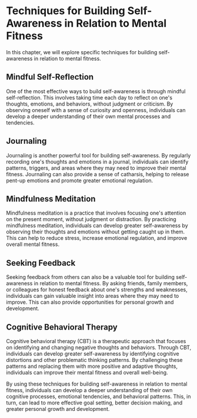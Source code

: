 Techniques for Building Self-Awareness in Relation to Mental Fitness
========================================================================================================

In this chapter, we will explore specific techniques for building self-awareness in relation to mental fitness.

Mindful Self-Reflection
-----------------------

One of the most effective ways to build self-awareness is through mindful self-reflection. This involves taking time each day to reflect on one's thoughts, emotions, and behaviors, without judgment or criticism. By observing oneself with a sense of curiosity and openness, individuals can develop a deeper understanding of their own mental processes and tendencies.

Journaling
----------

Journaling is another powerful tool for building self-awareness. By regularly recording one's thoughts and emotions in a journal, individuals can identify patterns, triggers, and areas where they may need to improve their mental fitness. Journaling can also provide a sense of catharsis, helping to release pent-up emotions and promote greater emotional regulation.

Mindfulness Meditation
----------------------

Mindfulness meditation is a practice that involves focusing one's attention on the present moment, without judgment or distraction. By practicing mindfulness meditation, individuals can develop greater self-awareness by observing their thoughts and emotions without getting caught up in them. This can help to reduce stress, increase emotional regulation, and improve overall mental fitness.

Seeking Feedback
----------------

Seeking feedback from others can also be a valuable tool for building self-awareness in relation to mental fitness. By asking friends, family members, or colleagues for honest feedback about one's strengths and weaknesses, individuals can gain valuable insight into areas where they may need to improve. This can also provide opportunities for personal growth and development.

Cognitive Behavioral Therapy
----------------------------

Cognitive behavioral therapy (CBT) is a therapeutic approach that focuses on identifying and changing negative thoughts and behaviors. Through CBT, individuals can develop greater self-awareness by identifying cognitive distortions and other problematic thinking patterns. By challenging these patterns and replacing them with more positive and adaptive thoughts, individuals can improve their mental fitness and overall well-being.

By using these techniques for building self-awareness in relation to mental fitness, individuals can develop a deeper understanding of their own cognitive processes, emotional tendencies, and behavioral patterns. This, in turn, can lead to more effective goal setting, better decision making, and greater personal growth and development.


